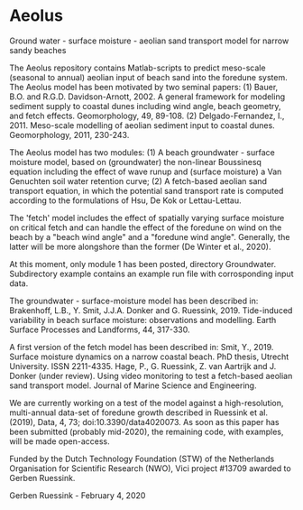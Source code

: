 # Aeolus
Ground water - surface moisture - aeolian sand transport model for narrow sandy beaches

The Aeolus repository contains Matlab-scripts to predict meso-scale (seasonal to annual) aeolian input of beach sand into the foredune system. The Aeolus model has been motivated by two seminal papers:
(1) Bauer, B.O. and R.G.D. Davidson-Arnott, 2002. A general framework for modeling sediment supply to coastal dunes including wind angle, beach geometry, and fetch effects. Geomorphology, 49, 89-108.
(2) Delgado-Fernandez, I., 2011. Meso-scale modelling of aeolian sediment input to coastal dunes. Geomorphology, 2011, 230-243.

The Aeolus model has two modules:
(1) A beach groundwater - surface moisture model, based on (groundwater) the non-linear Boussinesq equation including the effect of wave runup and (surface moisture) a Van Genuchten soil water retention curve;
(2) A fetch-based aeolian sand transport equation, in which the potential sand transport rate is computed according to the formulations of Hsu, De Kok or Lettau-Lettau.  

The 'fetch' model includes the effect of spatially varying surface moisture on critical fetch and can handle the effect of the foredune on wind on the beach by a "beach wind angle" and a "foredune wind angle". Generally, the latter will be more alongshore than the former (De Winter et al., 2020).

At this moment, only module 1 has been posted, directory Groundwater. Subdirectory example contains an example run file with corrosponding input data. 

The groundwater - surface-moisture model has been described in:
Brakenhoff, L.B., Y. Smit, J.J.A. Donker and G. Ruessink, 2019. Tide-induced variability in beach surface moisture: observations and modelling. Earth Surface Processes and Landforms, 44, 317-330.

A first version of the fetch model has been described in:
Smit, Y., 2019. Surface moisture dynamics on a narrow coastal beach. PhD thesis, Utrecht University. ISSN 2211-4335.
Hage, P., G. Ruessink, Z. van Aartrijk and J. Donker (under review). Using video monitoring to test a fetch-based aeolian sand transport model. Journal of Marine Science and Engineering.

We are currently working on a test of the model against a high-resolution, multi-annual data-set of foredune growth described in Ruessink et al. (2019), Data, 4, 73; doi:10.3390/data4020073. As soon as this paper has been submitted (probably mid-2020), the remaining code, with examples, will be made open-access.

Funded by the Dutch Technology Foundation (STW) of the Netherlands Organisation for Scientific Research (NWO), Vici project #13709 awarded to Gerben Ruessink.

Gerben Ruessink - February 4, 2020
